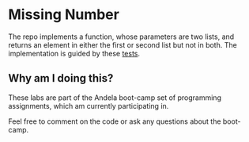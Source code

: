 # Missing Number

The repo implements a function, whose parameters are two lists, and returns an element in either the first or second list 
but not in both. The implementation is guided by these [tests](test/missingnumbertest.py).

## Why am I doing this?

These labs are part of the Andela boot-camp set of programming assignments, which am currently participating in.

Feel free to comment on the code or ask any questions about the boot-camp.